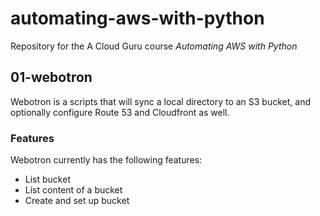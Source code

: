 # automating-aws-with-python

Repository for the A Cloud Guru course *Automating AWS with Python*

## 01-webotron

Webotron is a scripts that will sync a local directory
to an S3 bucket, and optionally configure Route 53
and Cloudfront as well.

### Features

Webotron currently has the following features:

- List bucket
- List content of a bucket
- Create and set up bucket
